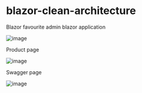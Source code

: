 # blazor-clean-architecture
Blazor favourite admin blazor application

![image](https://user-images.githubusercontent.com/43893935/132549795-e6d22c50-cc00-4e38-8c79-3fbb8252af8a.png)

Product page 

![image](https://user-images.githubusercontent.com/43893935/132550045-dffe5e08-7a24-4acc-b799-39ab3482e025.png)


Swagger page

![image](https://user-images.githubusercontent.com/43893935/132549609-41e1607d-462e-4a06-a7c3-520c79d1e54e.png)

